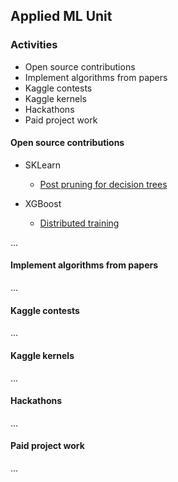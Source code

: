 ## Applied ML Unit

### Activities

- Open source contributions
- Implement algorithms from papers
- Kaggle contests 
- Kaggle kernels
- Hackathons
- Paid project work

#### Open source contributions

- SKLearn
	- [Post pruning for decision trees](https://github.com/scikit-learn/scikit-learn/issues/6557)

- XGBoost
	- [Distributed training](https://github.com/dmlc/xgboost/tree/master/demo/distributed-training)

...

#### Implement algorithms from papers

...

#### Kaggle contests 

...

#### Kaggle kernels

...

#### Hackathons

...

#### Paid project work

...